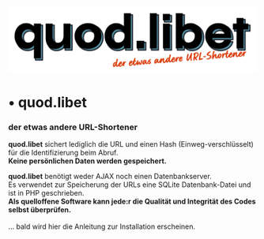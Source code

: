 ![](media/quod.libet.svg)
# • quod.libet
### der etwas andere URL-Shortener


**quod.libet** sichert lediglich die URL und einen Hash (Einweg-verschlüsselt) für die Identifizierung beim Abruf.<br>**Keine persönlichen Daten werden gespeichert.**

**quod.libet** benötigt weder AJAX noch einen Datenbankserver.<br>
Es verwendet zur Speicherung der URLs eine SQLite Datenbank-Datei und ist in PHP geschrieben.<br>
**Als quelloffene Software kann jede:r die Qualität und Integrität des Codes selbst überprüfen.**<br><br>
… bald wird hier die Anleitung zur Installation erscheinen.